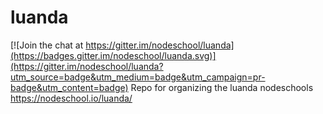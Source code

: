 # luanda

[![Join the chat at https://gitter.im/nodeschool/luanda](https://badges.gitter.im/nodeschool/luanda.svg)](https://gitter.im/nodeschool/luanda?utm_source=badge&utm_medium=badge&utm_campaign=pr-badge&utm_content=badge)
Repo for organizing the luanda nodeschools https://nodeschool.io/luanda/
